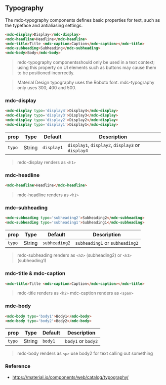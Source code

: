 ## Typography

The mdc-typography components defines basic properties for text, such as the 
typeface and antialiasing settings.

```html
<mdc-display>Display</mdc-display>
<mdc-headline>Headline</mdc-headline>
<mdc-title>Title <mdc-caption>Caption</mdc-caption></mdc-title>
<mdc-subheading>Subheading</mdc-subheading>
<mdc-body>Body</mdc-body>
```

>  mdc-typography componentsshould only be used in a text context; using this 
property on UI elements such as buttons may cause them to be positioned incorrectly.

> Material Design typography uses the Roboto font. mdc-typography only uses 
300, 400 and 500.



### mdc-display

```html
<mdc-display typo='display4'>Display4</mdc-display>
<mdc-display typo='display3'>Display3</mdc-display>
<mdc-display typo='display2'>Display2</mdc-display>
<mdc-display typo='display1'>Display1</mdc-display>
```

| prop | Type | Default | Description |
|-------|------|---------|------------|
|`typo`| String| `display1` | `display1`, `display2`, `display3` or `display4`|

> mdc-display renders as `<h1>`


### mdc-headline

```html
<mdc-headline>Headline</mdc-headline>
```

> mdc-headline renders as `<h1>`


### mdc-subheading

```html
<mdc-subheading typo='subheading2'>Subheading2</mdc-subheading>
<mdc-subheading typo='subheading1'>Subheading1</mdc-subheading>
```

| prop | Type | Default | Description |
|-------|------|---------|------------|
|`typo`| String| `subheading2` | `subheading1` or `subheading2`|

> mdc-subheading renders as `<h2>` (subheading2) or `<h3>` (subheading1)


### mdc-title & mdc-caption

```html
<mdc-title>Title <mdc-caption>Caption</mdc-caption></mdc-title>
```
> mdc-title renders as `<h2>` 
> mdc-caption renders as `<span>`


### mdc-body

```html
<mdc-body typo='body1'>Body1</mdc-body>
<mdc-body typo='body2'>Body2</mdc-body>
```

| prop | Type | Default | Description |
|-------|------|---------|------------|
|`typo`| String| `body1` | `body1` or `body2`|

> mdc-body renders as `<p>`
> use body2 for text calling out something


### Reference

- https://material.io/components/web/catalog/typography/